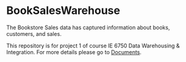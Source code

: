 # BookSalesWarehouse

The Bookstore Sales data has captured information about books, customers, and sales.

This repository is for project 1 of course IE 6750 Data Warehousing & Integration.
For more details please go to [Documents](Documents).
